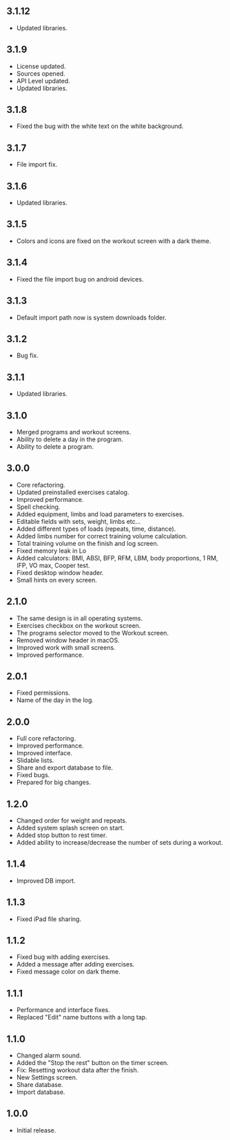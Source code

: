 ## 3.1.12

- Updated libraries.

## 3.1.9

- License updated.
- Sources opened.
- API Level updated.
- Updated libraries.

## 3.1.8

- Fixed the bug with the white text on the white background.

## 3.1.7

- File import fix.

## 3.1.6

- Updated libraries.

## 3.1.5

- Colors and icons are fixed on the workout screen with a dark theme.

## 3.1.4

- Fixed the file import bug on android devices.

## 3.1.3

- Default import path now is system downloads folder.

## 3.1.2

- Bug fix.

## 3.1.1

- Updated libraries.

## 3.1.0

- Merged programs and workout screens.
- Ability to delete a day in the program.
- Ability to delete a program.

## 3.0.0

- Core refactoring.
- Updated preinstalled exercises catalog.
- Improved performance.
- Spell checking.
- Added equipment, limbs and load parameters to exercises.
- Editable fields with sets, weight, limbs etc...
- Added different types of loads (repeats, time, distance).
- Added limbs number for correct training volume calculation.
- Total training volume on the finish and log screen.
- Fixed memory leak in Lo
- Added calculators: BMI, ABSI, BFP, RFM, LBM, body proportions, 1 RM, IFP, VO max, Cooper test.
- Fixed desktop window header.
- Small hints on every screen.

## 2.1.0

- The same design is in all operating systems.
- Exercises checkbox on the workout screen.
- The programs selector moved to the Workout screen.
- Removed window header in macOS.
- Improved work with small screens.
- Improved performance.

## 2.0.1

- Fixed permissions.
- Name of the day in the log.

## 2.0.0

- Full core refactoring.
- Improved performance.
- Improved interface.
- Slidable lists.
- Share and export database to file.
- Fixed bugs.
- Prepared for big changes.

## 1.2.0

- Changed order for weight and repeats.
- Added system splash screen on start.
- Added stop button to rest timer.
- Added ability to increase/decrease the number of sets during a workout.

## 1.1.4

- Improved DB import.

## 1.1.3

- Fixed iPad file sharing.

## 1.1.2

- Fixed bug with adding exercises.
- Added a message after adding exercises.
- Fixed message color on dark theme.

## 1.1.1

- Performance and interface fixes.
- Replaced "Edit" name buttons with a long tap.

## 1.1.0

- Changed alarm sound.
- Added the "Stop the rest" button on the timer screen.
- Fix: Resetting workout data after the finish.
- New Settings screen.
- Share database.
- Import database.

## 1.0.0

- Initial release.
